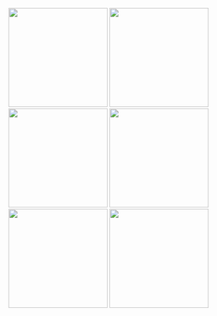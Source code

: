 <p align="center">
  <img src="https://github.com/user-attachments/assets/af4eaf4e-f387-4128-86a7-492a8238f3a4" width="200">
  <img src="https://github.com/user-attachments/assets/9592d9a8-1fb3-4f78-ba5f-6f62e39db078" width="200">
  <img src="https://github.com/user-attachments/assets/295c86fc-2e99-406e-a568-2e8d30318a88" width="200">
  <img src="https://github.com/user-attachments/assets/326bdf41-c633-458f-b59f-874348f6a532" width="200">
  <img src="https://github.com/user-attachments/assets/10baf845-6f78-4183-9cdd-ff9ab3dbb5d0" width="200">
  <img src="https://github.com/user-attachments/assets/9058e4e0-d9a5-4955-a629-66f92e19543f" width="200">
</p>
